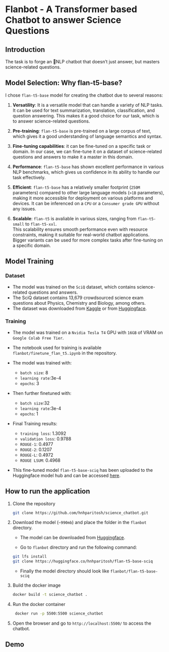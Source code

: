 # Flanbot - A Transformer based Chatbot to answer Science Questions 

## Introduction
The task is to forge an 💬NLP chatbot that doesn’t just answer, but masters science-related questions.

## Model Selection: Why flan-t5-base?

I chose `flan-t5-base` model for creating the chatbot due to several reasons:

1. **Versatility**: It is a versatile model that can handle a variety of NLP tasks. It can be used for text summarization, translation, classification, and question answering. This makes it a good choice for our task, which is to answer science-related questions.

2. **Pre-training**: `flan-t5-base` is pre-trained on a large corpus of text, which gives it a good understanding of language semantics and syntax.

3. **Fine-tuning capabilities**: it can be fine-tuned on a specific task or domain. In our case, we can fine-tune it on a dataset of science-related questions and answers to make it a master in this domain.

4. **Performance**: `flan-t5-base` has shown excellent performance in various NLP benchmarks, which gives us confidence in its ability to handle our task effectively.

5. **Efficient**: `flan-t5-base` has a relatively smaller footprint (`250M` parameters) compared to other large language models (`>1B` parameters), making it more accessible for deployment on various platforms and devices. 
It can be inferenced on a `CPU` or a `Consumer grade GPU` without any issues.  

1. **Scalable**: `flan-t5` is avaliable in various sizes, ranging from `flan-t5-small` to `flan-t5-xxl`.  
This scalability ensures smooth performance even with resource constraints, making it suitable for real-world chatbot applications.  
Bigger variants can be used for more complex tasks after fine-tuning on a specific domain.


## Model Training

### Dataset
- The model was trained on the `SciQ` dataset, which contains science-related questions and answers.  
- The SciQ dataset contains 13,679 crowdsourced science exam questions about Physics, Chemistry and Biology, among others.  
- The dataset was downloaded from [Kaggle](https://www.kaggle.com/datasets/thedevastator/sciq-a-dataset-for-science-question-answering) or from [Huggingface](https://huggingface.co/datasets/sciq).

### Training

- The model was trained on a `Nvidia Tesla T4` GPU with `16GB` of VRAM on `Google Colab Free Tier`.

- The notebook used for training is available `flanbot/finetune_flan_t5.ipynb` in the repository.

- The model was trained with:
  - `batch size`: 8
  - `learning rate`:3e-4
  - `epochs`: 3
  
- Then further finetuned with:
  - `batch size`:32
  - `learning rate`:3e-4
  - `epochs`: 1

- Final Training results:
  - `training loss`: 1.3092
  - `validation loss`: 0.9788
  - `ROUGE-1`: 0.4977
  - `ROUGE-2`: 0.1207
  - `ROUGE-L`: 0.4972
  - `ROUGE LSUM`: 0.4968

- This fine-tuned model `flan-t5-base-sciq` has been uploaded to the Huggingface model hub and can be accessed [here](https://huggingface.co/hnhparitosh/flan-t5-base-sciq).

## How to run the application

1. Clone the repository
   ```bash
   git clone https://github.com/hnhparitosh/science_chatbot.git
   ```

2. Download the model (`~990mb`) and place the folder in the `flanbot` directory.  
   - The model can be downloaded from [Huggingface](https://huggingface.co/hnhparitosh/flan-t5-base-sciq).

   - Go to `flanbot` directory and run the following command:
   ```bash
   git lfs install
   git clone https://huggingface.co/hnhparitosh/flan-t5-base-sciq
   ```

   - Finally the model directory should look like `flanbot/flan-t5-base-sciq`

3. Build the docker image
   ```bash
   docker build -t science_chatbot .
   ```

4. Run the docker container
   ```bash
    docker run -p 5500:5500 science_chatbot
    ```

5. Open the browser and go to `http://localhost:5500/` to access the chatbot.

## Demo
